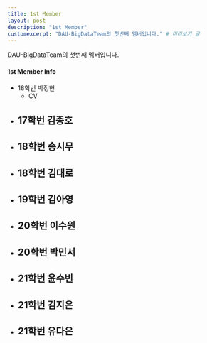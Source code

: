 ```yaml
---
title: 1st Member
layout: post
description: "1st Member"
customexcerpt: "DAU-BigDataTeam의 첫번째 멤버입니다." # 미리보기 글 
---
```


DAU-BigDataTeam의 첫번째 멤버입니다.

#### 1st Member Info

- 18학번 박정현
  - [CV](https://drive.google.com/file/d/1JJ8ZEiqy6T9AVYT9pb45yKvRZmboiEyN/view?usp=share_link)
- 17학번 김종호
  - 
- 18학번 송시무
  - 
- 18학번 김대로
  - 
- 19학번 김아영
  - 
- 20학번 이수원
  - 
- 20학번 박민서
  - 
- 21학번 윤수빈
  - 
- 21학번 김지은
  - 
- 21학번 유다은
  - 
